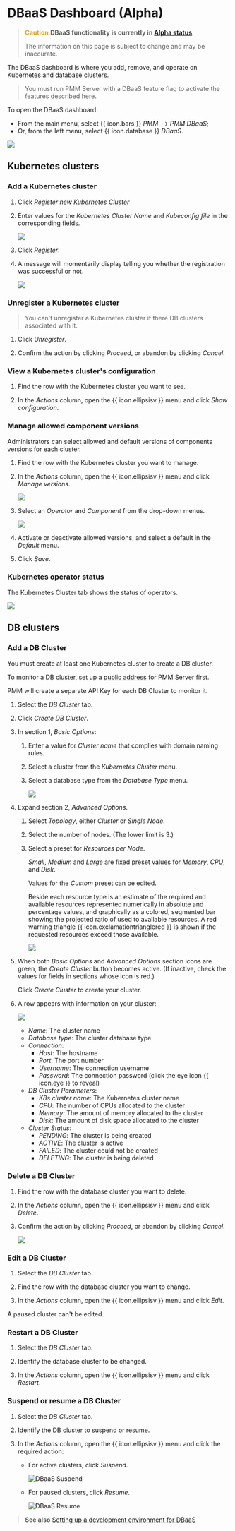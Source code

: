 # DBaaS Dashboard (Alpha)

> <b style="color:goldenrod">Caution</b> **DBaaS functionality is currently in [Alpha status][ALPHA]**.
>
> The information on this page is subject to change and may be inaccurate.

The DBaaS dashboard is where you add, remove, and operate on Kubernetes and database clusters.

> You must run PMM Server with a DBaaS feature flag to activate the features described here.

To open the DBaaS dashboard:

- From the main menu, select {{ icon.bars }} *PMM* --> *PMM DBaaS*;
- Or, from the left menu, select {{ icon.database }} *DBaaS*.

![](../../_images/PMM_DBaaS_Kubernetes_Cluster_Panel.jpg)

## Kubernetes clusters

### Add a Kubernetes cluster

1. Click *Register new Kubernetes Cluster*

2. Enter values for the *Kubernetes Cluster Name* and *Kubeconfig file* in the corresponding fields.

    ![](../../_images/PMM_DBaaS_Kubernetes_Cluster_Details.jpg)

3. Click *Register*.

4. A message will momentarily display telling you whether the registration was successful or not.

    ![](../../_images/PMM_DBaaS_Kubernetes_Cluster_Added.jpg)

### Unregister a Kubernetes cluster

> You can't unregister a Kubernetes cluster if there DB clusters associated with it.

1. Click *Unregister*.

2. Confirm the action by clicking *Proceed*, or abandon by clicking *Cancel*.

### View a Kubernetes cluster's configuration

1. Find the row with the Kubernetes cluster you want to see.

2. In the *Actions* column, open the {{ icon.ellipsisv }} menu and click *Show configuration*.

### Manage allowed component versions

Administrators can select allowed and default versions of components versions for each cluster.

1. Find the row with the Kubernetes cluster you want to manage.

2. In the *Actions* column, open the {{ icon.ellipsisv }} menu and click *Manage versions*.

    ![](../../_images/PMM_DBaaS_Kubernetes_Manage_Versions.png)

3. Select an *Operator* and *Component* from the drop-down menus.

    ![](../../_images/PMM_DBaaS_Kubernetes_Manage_Components_Versions.png)

4. Activate or deactivate allowed versions, and select a default in the *Default* menu.

5. Click *Save*.

### Kubernetes operator status

The Kubernetes Cluster tab shows the status of operators.

![](../../_images/PMM_DBaaS_Kubernetes_Cluster_Operator_Status.png)

## DB clusters

### Add a DB Cluster

You must create at least one Kubernetes cluster to create a DB cluster.

To monitor a DB cluster, set up a [public address](../../how-to/configure.md#public-address) for PMM Server first. 

PMM will create a separate API Key for each DB Cluster to monitor it.

1. Select the *DB Cluster* tab.

2. Click *Create DB Cluster*.

3. In section 1, *Basic Options*:

    1. Enter a value for *Cluster name* that complies with domain naming rules.

    2. Select a cluster from the *Kubernetes Cluster* menu.

    3. Select a database type from the *Database Type* menu.

        ![](../../_images/PMM_DBaaS_DB_Cluster_Basic_Options_Filled.jpg)

4. Expand section 2, *Advanced Options*.

    1. Select *Topology*, either *Cluster* or *Single Node*.

    2. Select the number of nodes. (The lower limit is 3.)

    3. Select a preset for *Resources per Node*.

        *Small*, *Medium* and *Large* are fixed preset values for *Memory*, *CPU*, and *Disk*.

        Values for the *Custom* preset can be edited.

		Beside each resource type is an estimate of the required and available resources represented numerically in absolute and percentage values, and graphically as a colored, segmented bar showing the projected ratio of used to available resources. A red warning triangle {{ icon.exclamationtrianglered }} is shown if the requested resources exceed those available.

        ![](../../_images/PMM_DBaaS_DB_Cluster_Advanced_Options.png)

5. When both *Basic Options* and *Advanced Options* section icons are green, the *Create Cluster* button becomes active. (If inactive, check the values for fields in sections whose icon is red.)

    Click *Create Cluster* to create your cluster.

6. A row appears with information on your cluster:

    ![](../../_images/PMM_DBaaS_DB_Cluster_Created.png)

    - *Name*: The cluster name
    - *Database type*: The cluster database type
    - *Connection*:
        - *Host*: The hostname
        - *Port*: The port number
        - *Username*: The connection username
        - *Password*: The connection password (click the eye icon {{ icon.eye }} to reveal)
    - *DB Cluster Parameters*:
        - *K8s cluster name*: The Kubernetes cluster name
        - *CPU*: The number of CPUs allocated to the cluster
        - *Memory*: The amount of memory allocated to the cluster
        - *Disk*: The amount of disk space allocated to the cluster
    - *Cluster Status*:
        - *PENDING*: The cluster is being created
        - *ACTIVE*: The cluster is active
        - *FAILED*: The cluster could not be created
        - *DELETING*: The cluster is being deleted

### Delete a DB Cluster

1. Find the row with the database cluster you want to delete.

2. In the *Actions* column, open the {{ icon.ellipsisv }} menu and click *Delete*.

3. Confirm the action by clicking *Proceed*, or abandon by clicking *Cancel*.

    ![](../../_images/PMM_DBaaS_DB_Cluster_Delete.png)

### Edit a DB Cluster

1. Select the *DB Cluster* tab.

2. Find the row with the database cluster you want to change.

3. In the *Actions* column, open the {{ icon.ellipsisv }} menu and click *Edit*.

A paused cluster can't be edited.

### Restart a DB Cluster

1. Select the *DB Cluster* tab.

2. Identify the database cluster to be changed.

3. In the *Actions* column, open the {{ icon.ellipsisv }} menu and click *Restart*.

### Suspend or resume a DB Cluster

1. Select the *DB Cluster* tab.

2. Identify the DB cluster to suspend or resume.

3. In the *Actions* column, open the {{ icon.ellipsisv }} menu and click the required action:

    - For active clusters, click *Suspend*.

        ![DBaaS Suspend](../../_images/PMM_DBaaS_DB_Cluster_Suspend.gif)

    - For paused clusters, click *Resume*.

        ![DBaaS Resume](../../_images/PMM_DBaaS_DB_Cluster_Resume.gif)


> **See also**
> [Setting up a development environment for DBaaS](../../setting-up/server/dbaas.md)


[ALPHA]: https://en.wikipedia.org/wiki/Software_release_life_cycle#Alpha
